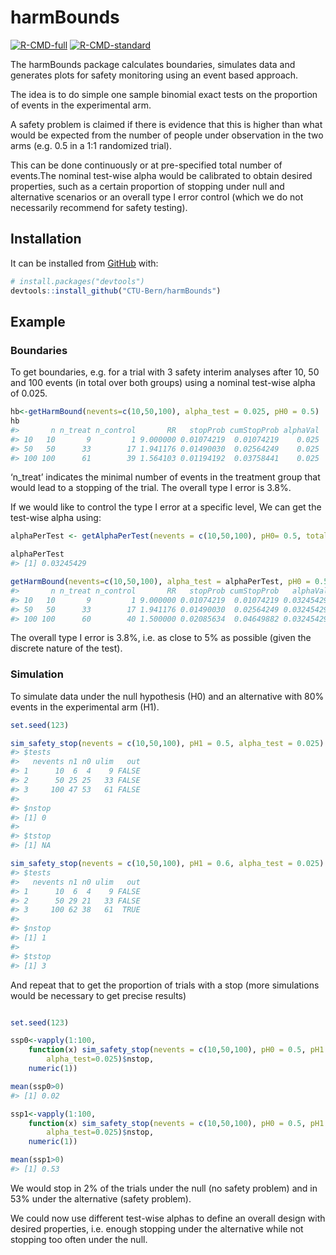 
<!-- README.md is generated from README.Rmd. Please edit that file -->

# harmBounds

<!-- badges: start -->

[![R-CMD-full](https://github.com/CTU-Bern/harmBounds/workflows/R-CMD-full/badge.svg)](https://github.com/CTU-Bern/harmBounds/actions)
[![R-CMD-standard](https://github.com/CTU-Bern/harmBounds/workflows/R-CMD-standard/badge.svg)](https://github.com/CTU-Bern/harmBounds/actions)
<!-- badges: end -->

The harmBounds package calculates boundaries, simulates data and
generates plots for safety monitoring using an event based approach.

The idea is to do simple one sample binomial exact tests on the
proportion of events in the experimental arm.

A safety problem is claimed if there is evidence that this is higher
than what would be expected from the number of people under observation
in the two arms (e.g. 0.5 in a 1:1 randomized trial).

This can be done continuously or at pre-specified total number of
events.The nominal test-wise alpha would be calibrated to obtain desired
properties, such as a certain proportion of stopping under null and
alternative scenarios or an overall type I error control (which we do
not necessarily recommend for safety testing).

## Installation

It can be installed from [GitHub](https://github.com/) with:

``` r
# install.packages("devtools")
devtools::install_github("CTU-Bern/harmBounds")
```

## Example

### Boundaries

To get boundaries, e.g. for a trial with 3 safety interim analyses after
10, 50 and 100 events (in total over both groups) using a nominal
test-wise alpha of 0.025.

``` r
hb<-getHarmBound(nevents=c(10,50,100), alpha_test = 0.025, pH0 = 0.5)
hb
#>       n n_treat n_control       RR   stopProb cumStopProb alphaVal
#> 10   10       9         1 9.000000 0.01074219  0.01074219    0.025
#> 50   50      33        17 1.941176 0.01490030  0.02564249    0.025
#> 100 100      61        39 1.564103 0.01194192  0.03758441    0.025
```

‘n_treat’ indicates the minimal number of events in the treatment group
that would lead to a stopping of the trial. The overall type I error is
3.8%.

If we would like to control the type I error at a specific level, We can
get the test-wise alpha using:

``` r
alphaPerTest <- getAlphaPerTest(nevents = c(10,50,100), pH0= 0.5, totalAlpha = 0.05)

alphaPerTest
#> [1] 0.03245429

getHarmBound(nevents=c(10,50,100), alpha_test = alphaPerTest, pH0 = 0.5)
#>       n n_treat n_control       RR   stopProb cumStopProb   alphaVal
#> 10   10       9         1 9.000000 0.01074219  0.01074219 0.03245429
#> 50   50      33        17 1.941176 0.01490030  0.02564249 0.03245429
#> 100 100      60        40 1.500000 0.02085634  0.04649882 0.03245429
```

The overall type I error is 3.8%, i.e. as close to 5% as possible (given
the discrete nature of the test).

### Simulation

To simulate data under the null hypothesis (H0) and an alternative with
80% events in the experimental arm (H1).

``` r
set.seed(123)

sim_safety_stop(nevents = c(10,50,100), pH1 = 0.5, alpha_test = 0.025)
#> $tests
#>   nevents n1 n0 ulim   out
#> 1      10  6  4    9 FALSE
#> 2      50 25 25   33 FALSE
#> 3     100 47 53   61 FALSE
#> 
#> $nstop
#> [1] 0
#> 
#> $tstop
#> [1] NA

sim_safety_stop(nevents = c(10,50,100), pH1 = 0.6, alpha_test = 0.025)
#> $tests
#>   nevents n1 n0 ulim   out
#> 1      10  6  4    9 FALSE
#> 2      50 29 21   33 FALSE
#> 3     100 62 38   61  TRUE
#> 
#> $nstop
#> [1] 1
#> 
#> $tstop
#> [1] 3
```

And repeat that to get the proportion of trials with a stop (more
simulations would be necessary to get precise results)

``` r

set.seed(123)

ssp0<-vapply(1:100,
    function(x) sim_safety_stop(nevents = c(10,50,100), pH0 = 0.5, pH1 = 0.5,
        alpha_test=0.025)$nstop,
    numeric(1))

mean(ssp0>0)
#> [1] 0.02

ssp1<-vapply(1:100,
    function(x) sim_safety_stop(nevents = c(10,50,100), pH0 = 0.5, pH1 = 0.6,
        alpha_test=0.025)$nstop,
    numeric(1))

mean(ssp1>0)
#> [1] 0.53
```

We would stop in 2% of the trials under the null (no safety problem) and
in 53% under the alternative (safety problem).

We could now use different test-wise alphas to define an overall design
with desired properties, i.e. enough stopping under the alternative
while not stopping too often under the null.
